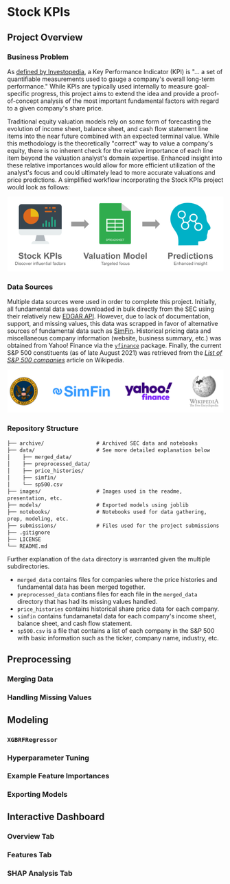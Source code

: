 # Stock KPIs
## Project Overview
### Business Problem
As [defined by Investopedia](https://www.investopedia.com/terms/k/kpi.asp), a Key Performance Indicator (KPI) is "... a set of quantifiable measurements used to gauge a company's overall long-term performance." While KPIs are typically used internally to measure goal-specific progress, this project aims to extend the idea and provide a proof-of-concept analysis of the most important fundamental factors with regard to a given company's share price.

Traditional equity valuation models rely on some form of forecasting the evolution of income sheet, balance sheet, and cash flow statement line items into the near future combined with an expected terminal value. While this methodology is the theoretically "correct" way to value a company's equity, there is no inherent check for the relative importance of each line item beyond the valuation analyst's domain expertise. Enhanced insight into these relative importances would allow for more efficient utilization of the analyst's focus and could ultimately lead to more accurate valuations and price predictions. A simplified workflow incorporating the Stock KPIs project would look as follows:

![Workflow](images/workflow.png)

### Data Sources
Multiple data sources were used in order to complete this project. Initially, all fundamental data was downloaded in bulk directly from the SEC using their relatively new [EDGAR API](https://www.sec.gov/edgar/sec-api-documentation). However, due to lack of documentation, support, and missing values, this data was scrapped in favor of alternative sources of fundamental data such as [SimFin](https://simfin.com/). Historical pricing data and miscellaneous company information (website, business summary, etc.) was obtained from Yahoo! Finance via the [`yfinance`](https://github.com/ranaroussi/yfinance) package. Finally, the current S&P 500 constituents (as of late August 2021) was retrieved from the *[List of S&P 500 companies](https://en.wikipedia.org/wiki/List_of_S%26P_500_companies)* article on Wikipedia.

![Data sources](images/data_sources.png)

### Repository Structure
```
├── archive/                 # Archived SEC data and notebooks
├── data/                    # See more detailed explanation below
│    ├── merged_data/
│    ├── preprocessed_data/
│    ├── price_histories/
│    ├── simfin/
│    └── sp500.csv
├── images/                  # Images used in the readme, presentation, etc.
├── models/                  # Exported models using joblib
├── notebooks/               # Notebooks used for data gathering, prep, modeling, etc.
├── submissions/             # Files used for the project submissions
├── .gitignore
├── LICENSE
└── README.md
```

Further explanation of the `data` directory is warranted given the multiple subdirectories. 
- `merged_data` contains files for companies where the price histories and fundamental data has been merged together.
- `preprocessed_data` contians files for each file in the `merged_data` directory that has had its missing values handled.
- `price_histories` contains historical share price data for each company.
- `simfin` contains fundamanetal data for each company's income sheet, balance sheet, and cash flow statement.
- `sp500.csv` is a file that contains a list of each company in the S&P 500 with basic information such as the ticker, company name, industry, etc.

## Preprocessing
### Merging Data
### Handling Missing Values

## Modeling
### `XGBRFRegressor`
### Hyperparameter Tuning
### Example Feature Importances
### Exporting Models

## Interactive Dashboard
### Overview Tab
### Features Tab
### SHAP Analysis Tab